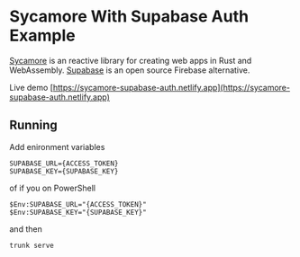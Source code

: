 # Sycamore With Supabase Auth Example

[Sycamore](https://sycamore-rs.netlify.app/) is an reactive library for creating web apps in Rust and WebAssembly. [Supabase](https://sycamore-supabase-js-rs-auth-demo.netlify.app/) is an open source Firebase alternative.

Live demo [https://sycamore-supabase-auth.netlify.app](https://sycamore-supabase-auth.netlify.app)

## Running

Add enironment variables

```
SUPABASE_URL={ACCESS_TOKEN}
SUPABASE_KEY={SUPABASE_KEY}
```

of if you on PowerShell

```
$Env:SUPABASE_URL="{ACCESS_TOKEN}"
$Env:SUPABASE_KEY="{SUPABASE_KEY}"
```

and then

```
trunk serve
```
